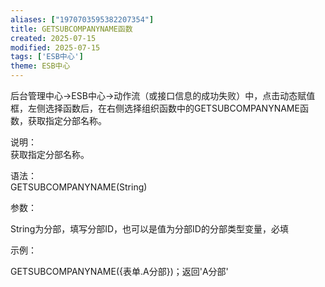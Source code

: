 ```yaml
---
aliases: ["1970703595382207354"]
title: GETSUBCOMPANYNAME函数
created: 2025-07-15
modified: 2025-07-15
tags: ['ESB中心']
theme: ESB中心
---
```


后台管理中心->ESB中心->动作流（或接口信息的成功失败）中，点击动态赋值框，左侧选择函数后，在右侧选择组织函数中的GETSUBCOMPANYNAME函数，获取指定分部名称。

说明：  
获取指定分部名称。

语法：  
GETSUBCOMPANYNAME(String)

参数：

String为分部，填写分部ID，也可以是值为分部ID的分部类型变量，必填

示例：

GETSUBCOMPANYNAME({表单.A分部})；返回'A分部'